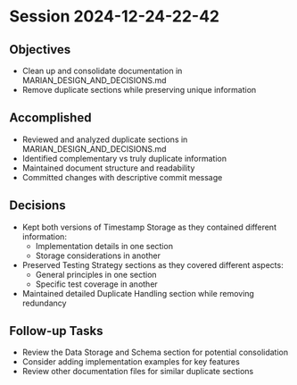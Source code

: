 # Session 2024-12-24-22-42

## Objectives
- Clean up and consolidate documentation in MARIAN_DESIGN_AND_DECISIONS.md
- Remove duplicate sections while preserving unique information

## Accomplished
- Reviewed and analyzed duplicate sections in MARIAN_DESIGN_AND_DECISIONS.md
- Identified complementary vs truly duplicate information
- Maintained document structure and readability
- Committed changes with descriptive commit message

## Decisions
- Kept both versions of Timestamp Storage as they contained different information:
  - Implementation details in one section
  - Storage considerations in another
- Preserved Testing Strategy sections as they covered different aspects:
  - General principles in one section
  - Specific test coverage in another
- Maintained detailed Duplicate Handling section while removing redundancy

## Follow-up Tasks
- Review the Data Storage and Schema section for potential consolidation
- Consider adding implementation examples for key features
- Review other documentation files for similar duplicate sections

